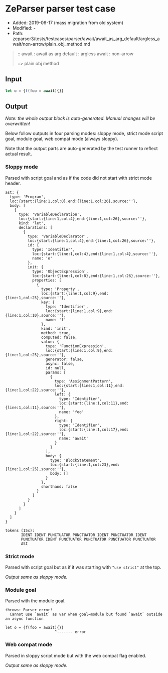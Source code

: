 # ZeParser parser test case

- Added: 2019-06-17 (mass migration from old system)
- Modified: -
- Path: zeparser3/tests/testcases/parser/await/await_as_arg_default/argless_await/non-arrow/plain_obj_method.md

> :: await : await as arg default : argless await : non-arrow
>
> ::> plain obj method

## Input

`````js
let o = {f(foo = await){}}
`````

## Output

_Note: the whole output block is auto-generated. Manual changes will be overwritten!_

Below follow outputs in four parsing modes: sloppy mode, strict mode script goal, module goal, web compat mode (always sloppy).

Note that the output parts are auto-generated by the test runner to reflect actual result.

### Sloppy mode

Parsed with script goal and as if the code did not start with strict mode header.

`````
ast: {
  type: 'Program',
  loc:{start:{line:1,col:0},end:{line:1,col:26},source:''},
  body: [
    {
      type: 'VariableDeclaration',
      loc:{start:{line:1,col:4},end:{line:1,col:26},source:''},
      kind: 'let',
      declarations: [
        {
          type: 'VariableDeclarator',
          loc:{start:{line:1,col:4},end:{line:1,col:26},source:''},
          id: {
            type: 'Identifier',
            loc:{start:{line:1,col:4},end:{line:1,col:4},source:''},
            name: 'o'
          },
          init: {
            type: 'ObjectExpression',
            loc:{start:{line:1,col:8},end:{line:1,col:26},source:''},
            properties: [
              {
                type: 'Property',
                loc:{start:{line:1,col:9},end:{line:1,col:25},source:''},
                key: {
                  type: 'Identifier',
                  loc:{start:{line:1,col:9},end:{line:1,col:10},source:''},
                  name: 'f'
                },
                kind: 'init',
                method: true,
                computed: false,
                value: {
                  type: 'FunctionExpression',
                  loc:{start:{line:1,col:9},end:{line:1,col:25},source:''},
                  generator: false,
                  async: false,
                  id: null,
                  params: [
                    {
                      type: 'AssignmentPattern',
                      loc:{start:{line:1,col:11},end:{line:1,col:22},source:''},
                      left: {
                        type: 'Identifier',
                        loc:{start:{line:1,col:11},end:{line:1,col:11},source:''},
                        name: 'foo'
                      },
                      right: {
                        type: 'Identifier',
                        loc:{start:{line:1,col:17},end:{line:1,col:22},source:''},
                        name: 'await'
                      }
                    }
                  ],
                  body: {
                    type: 'BlockStatement',
                    loc:{start:{line:1,col:23},end:{line:1,col:25},source:''},
                    body: []
                  }
                },
                shorthand: false
              }
            ]
          }
        }
      ]
    }
  ]
}

tokens (15x):
       IDENT IDENT PUNCTUATOR PUNCTUATOR IDENT PUNCTUATOR IDENT
       PUNCTUATOR IDENT PUNCTUATOR PUNCTUATOR PUNCTUATOR PUNCTUATOR
       ASI
`````

### Strict mode

Parsed with script goal but as if it was starting with `"use strict"` at the top.

_Output same as sloppy mode._

### Module goal

Parsed with the module goal.

`````
throws: Parser error!
  Cannot use `await` as var when goal=module but found `await` outside an async function

let o = {f(foo = await){}}
                      ^------- error
`````


### Web compat mode

Parsed in sloppy script mode but with the web compat flag enabled.

_Output same as sloppy mode._
